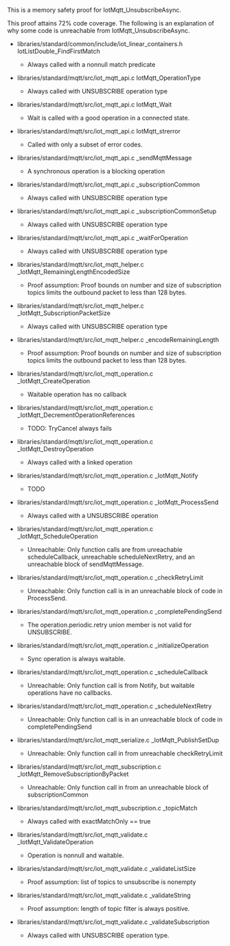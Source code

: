 This is a memory safety proof for IotMqtt_UnsubscribeAsync.

This proof attains 72% code coverage.  The following is an explanation
of why some code is unreachable from IotMqtt_UnsubscribeAsync.


* libraries/standard/common/include/iot_linear_containers.h IotListDouble_FindFirstMatch

  * Always called with a nonnull match predicate

* libraries/standard/mqtt/src/iot_mqtt_api.c IotMqtt_OperationType

  * Always called with UNSUBSCRIBE operation type

* libraries/standard/mqtt/src/iot_mqtt_api.c IotMqtt_Wait

  * Wait is called with a good operation in a connected state.

* libraries/standard/mqtt/src/iot_mqtt_api.c IotMqtt_strerror

  * Called with only a subset of error codes.

* libraries/standard/mqtt/src/iot_mqtt_api.c _sendMqttMessage

  * A synchronous operation is a blocking operation

* libraries/standard/mqtt/src/iot_mqtt_api.c _subscriptionCommon

  * Always called with UNSUBSCRIBE operation type

* libraries/standard/mqtt/src/iot_mqtt_api.c _subscriptionCommonSetup

  * Always called with UNSUBSCRIBE operation type

* libraries/standard/mqtt/src/iot_mqtt_api.c _waitForOperation

  * Always called with UNSUBSCRIBE operation type

* libraries/standard/mqtt/src/iot_mqtt_helper.c _IotMqtt_RemainingLengthEncodedSize

  * Proof assumption: Proof bounds on number and size of subscription topics limits the
	outbound packet to less than 128 bytes.

* libraries/standard/mqtt/src/iot_mqtt_helper.c _IotMqtt_SubscriptionPacketSize

  * Always called with UNSUBSCRIBE operation type

* libraries/standard/mqtt/src/iot_mqtt_helper.c _encodeRemainingLength

  * Proof assumption: Proof bounds on number and size of subscription topics limits the
	outbound packet to less than 128 bytes.

* libraries/standard/mqtt/src/iot_mqtt_operation.c _IotMqtt_CreateOperation

  * Waitable operation has no callback

* libraries/standard/mqtt/src/iot_mqtt_operation.c _IotMqtt_DecrementOperationReferences

  * TODO: TryCancel always fails

* libraries/standard/mqtt/src/iot_mqtt_operation.c _IotMqtt_DestroyOperation

  * Always called with a linked operation

* libraries/standard/mqtt/src/iot_mqtt_operation.c _IotMqtt_Notify

  * TODO

* libraries/standard/mqtt/src/iot_mqtt_operation.c _IotMqtt_ProcessSend

  * Always called with a UNSUBSCRIBE operation

* libraries/standard/mqtt/src/iot_mqtt_operation.c _IotMqtt_ScheduleOperation

  * Unreachable: Only function calls are from unreachable scheduleCallback, unreachable scheduleNextRetry,
    and an unreachable block of sendMqttMessage.

* libraries/standard/mqtt/src/iot_mqtt_operation.c _checkRetryLimit

  * Unreachable: Only function call is in an unreachable block of code
	in ProcessSend.

* libraries/standard/mqtt/src/iot_mqtt_operation.c _completePendingSend

  * The operation.periodic.retry union member is not valid for UNSUBSCRIBE.

* libraries/standard/mqtt/src/iot_mqtt_operation.c _initializeOperation

  * Sync operation is always waitable.

* libraries/standard/mqtt/src/iot_mqtt_operation.c _scheduleCallback

  * Unreachable: Only function call is from Notify, but waitable operations have no callbacks.

* libraries/standard/mqtt/src/iot_mqtt_operation.c _scheduleNextRetry

  * Unreachable: Only function call is in an unreachable block of code
	in completePendingSend

* libraries/standard/mqtt/src/iot_mqtt_serialize.c _IotMqtt_PublishSetDup

  * Unreachable: Only function call in from unreachable checkRetryLimit

* libraries/standard/mqtt/src/iot_mqtt_subscription.c _IotMqtt_RemoveSubscriptionByPacket

  * Unreachable: Only function call in from an unreachable block of
	subscriptionCommon

* libraries/standard/mqtt/src/iot_mqtt_subscription.c _topicMatch

  * Always called with exactMatchOnly == true

* libraries/standard/mqtt/src/iot_mqtt_validate.c _IotMqtt_ValidateOperation

  * Operation is nonnull and waitable.

* libraries/standard/mqtt/src/iot_mqtt_validate.c _validateListSize

  * Proof assumption: list of topics to unsubscribe is nonempty

* libraries/standard/mqtt/src/iot_mqtt_validate.c _validateString

  * Proof assumption: length of topic filter is always positive.

* libraries/standard/mqtt/src/iot_mqtt_validate.c _validateSubscription

  * Always called with UNSUBSCRIBE operation type.
